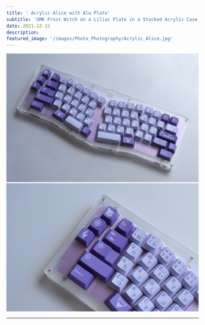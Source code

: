 ```yaml
---
title: ' Acrylic Alice with Alu Plate'
subtitle: 'GMK Frost Witch on a Liliac Plate in a Stacked Acrylic Case'
date: 2021-12-12
description: 
featured_image: '/images/Photo_Photography/Acrylic_Alice.jpg'
---
```


<div class="gallery" data-columns="1">
    <img src="/images/Photo_Photography/Acrylic_Alice.jpg">
</div>

<div class="gallery" data-columns="1">
    <img src="/images/Photo_Photography/Acrylic_Alice2.jpg">
</div>

---

